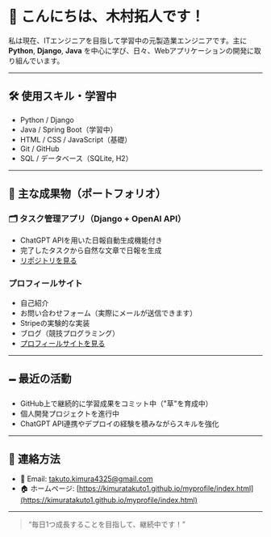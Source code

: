 
# 👋 こんにちは、木村拓人です！

私は現在、ITエンジニアを目指して学習中の元製造業エンジニアです。主に **Python**, **Django**, **Java** を中心に学び、日々、Webアプリケーションの開発に取り組んでいます。

---

## 🛠 使用スキル・学習中

- Python / Django
- Java / Spring Boot（学習中）
- HTML / CSS / JavaScript（基礎）
- Git / GitHub
- SQL / データベース（SQLite, H2）

---

## 📌 主な成果物（ポートフォリオ）

### 🗂 タスク管理アプリ（Django + OpenAI API）

- ChatGPT APIを用いた日報自動生成機能付き
- 完了したタスクから自然な文章で日報を生成
- [リポジトリを見る](https://github.com/kimuratakuto1/daytaskrepomanage)

### プロフィールサイト
- 自己紹介
- お問い合わせフォーム（実際にメールが送信できます）
- Stripeの実験的な実装
- ブログ（競技プログラミング）
- [プロフィールサイトを見る](https://kimuratakuto1.github.io/myprofile/index.html)
---

## 🗕 最近の活動

- GitHub上で継続的に学習成果をコミット中（"草"を育成中）
- 個人開発プロジェクトを進行中
- ChatGPT API連携やデプロイの経験を積みながらスキルを強化

---

## 📢 連絡方法

- 📧 Email: [takuto.kimura4325@gmail.com](mailto:takuto.kimura4325@gmail.com)
- 🏠 ホームページ: [https://kimuratakuto1.github.io/myprofile/index.html](https://kimuratakuto1.github.io/myprofile/index.html)

---

> “毎日1つ成長することを目指して、継続中です！”
